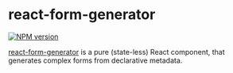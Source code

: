 # react-form-generator
[![NPM version][npm-image]][npm-url]

[react-form-generator][github-url] is a pure (state-less) React component, that generates complex forms from declarative metadata.


[npm-image]: http://img.shields.io/badge/npm-v0.0.2-green.svg
[npm-url]: https://www.npmjs.org/package/react-form-generator
[github-url]: https://github.com/AZaviruha/react-form-generator/
